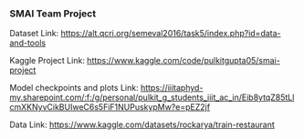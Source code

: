 ### SMAI Team Project

Dataset Link: https://alt.qcri.org/semeval2016/task5/index.php?id=data-and-tools

Kaggle Project Link: https://www.kaggle.com/code/pulkitgupta05/smai-project

Model checkpoints and plots Link: https://iiitaphyd-my.sharepoint.com/:f:/g/personal/pulkit_g_students_iiit_ac_in/Eib8ytqZ85tLlcmXKNyvCikBUIweC6s5FiF1NUPuskypMw?e=pEZ2jf

Data Link: https://www.kaggle.com/datasets/rockarya/train-restaurant
